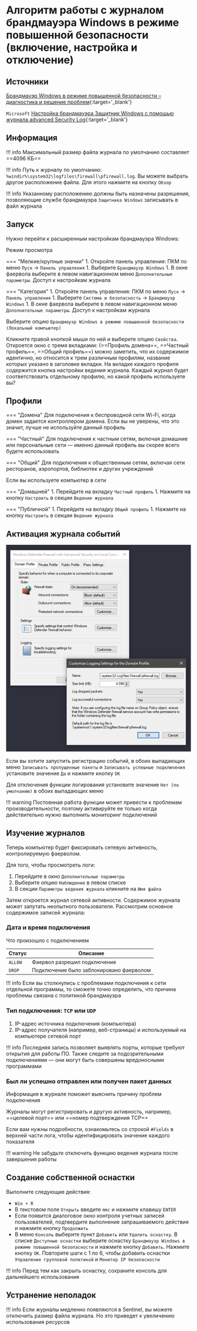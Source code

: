 # Алгоритм работы с журналом брандмауэра Windows в режиме повышенной безопасности (включение, настройка и отключение)

## Источники

[Брандмауэр Windows в режиме повышенной безопасности – диагностика и решение проблем](http://www.oszone.net/6589/){:target='_blank'}

`Microsoft` [Настройка брандмауэра Защитник Windows с помощью журнала advanced Security Log](https://docs.microsoft.com/ru-ru/windows/security/threat-protection/windows-firewall/configure-the-windows-firewall-log){:target='_blank'}

## Информация

!!! info
    Максимальный размер файла журнала по умолчанию составляет ==4096 КБ==

!!! info 
    Путь к журналу по умолчанию: `%windir%\system32\logfiles\firewall\pfirewall.log`. Вы можете выбрать другое
    расположение файла. Для этого нажмите на кнопку `Обзор`

!!! info 
    Указанному расположению должны быть назначены разрешения, позволяющие службе брандмауэра `Защитника Windows`
    записывать в файл журнала

## Запуск

Нужно перейти к расширенным настройкам брандмауэра Windows:

Режим просмотра

=== "Мелкие/крупные значки"
    1. Откройте панель управления: ПКМ по меню `Пуск` &#8594; `Панель управления`
    1. Выберите `Брандмауэр Windows`
    1. В окне фаервола выберите в левом навигационном меню `Дополнительные параметры`. Доступ к настройкам журнала

=== "Категория"
    1. Откройте панель управления: ПКМ по меню `Пуск` &#8594; `Панель управления`
    1. Выберите `Система и безопасность` &#8594; `Брандмауэр Windows`
    1. В окне фаервола выберите в левом навигационном меню `Дополнительные параметры`. Доступ к настройкам журнала

Выберите опцию `Брандмауэр Windows в режиме повышенной безопасности (Локальный компьютер)`

Кликните правой кнопкой мыши по ней и выберите опцию `Свойства`. Откроется окно с тремя вкладками: (==Профиль домена==,
==Частный профиль==, ==Общий профиль==) можно заметить, что их содержимое идентично, но относится к трем различным
профилям, название которых указано в заголовке вкладки. На вкладке каждого профиля содержится кнопка настройки ведения
журнала. Каждый журнал будет соответствовать отдельному профилю, но какой профиль используете вы?

## Профили

=== "Домена"
    Для подключения к беспроводной сети Wi-Fi, когда домен задается контроллером домена. Если вы не уверены,
    что это значит, лучше не используйте данный профиль

=== "Частный"
    Для подключения к частным сетям, включая домашние или персональные сети — именно данный профиль вы скорее
    всего будете использовать

=== "Общий"
    Для подключения к общественным сетям, включая сети ресторанов, аэропортов, библиотек и других учреждений

Если вы используете компьютер в сети

=== "Домашней"
    1. Перейдите на вкладку `Частный профиль`
    1. Нажмите на кнопку `Настроить` в секции `Ведение журнала`

=== "Публичной"
    1. Перейдите на вкладку `Общий профиль`
    1. Нажмите на кнопку `Настроить` в секции `Ведение журнала`

## Активация журнала событий

![Активация журнала событий](media/07_01.png)

Если вы хотите запустить регистрацию событий, в обоих выпадающих меню `Записывать пропущенные пакеты`
и `Записывать успешные подключения` установите значение `Да` и нажмите кнопку `ОК`

Для отключения функции логирования установите значение `Нет (по умолчанию)` в обоих выпадающих меню

!!! warning
    Постоянная работа функции может привести к проблемам производительности, поэтому активируйте ее только когда
    действительно нужно выполнить мониторинг подключений

## Изучение журналов

Теперь компьютер будет фиксировать сетевую активность, контролируемую фаерволом.

Для того, чтобы просмотреть логи:

1. Перейдите в окно `Дополнительные параметры`
1. Выберите опцию `Наблюдение` в левом списке
1. В секции `Параметры ведения журнала` кликните на `Имя файла`

Затем откроется журнал сетевой активности. Содержимое журнала может запутать неопытного пользователя. Рассмотрим
основное содержимое записей журнала:

### Дата и время подключения

Что произошло с подключением

| Статус      | Описание                                 |
| ----------- | ---------------------------------------- |
| `ALLOW`     | Фаервол разрешил подключение             |
| `DROP`      | Подключение было заблокировано фаерволом |

!!! info
    Если вы столкнулись с проблемами подключения к сети отдельной программы, то сможете точно определить, что
    причина проблемы связана с политикой брандмауэра

### Тип подключения: `TCP` или `UDP`

1. IP-адрес источника подключения (компьютера)
1. IP-адрес получателя (например, веб-страницы) и используемый на компьютере сетевой порт

!!! info
    Последняя запись позволяет выявлять порты, которые требуют открытия для работы ПО. Также следите за подозрительными
    подключениями — они могут быть совершены вредоносными программами

### Был ли успешно отправлен или получен пакет данных

Информация в журнале поможет выяснить причину проблем подключения

Журналы могут регистрировать и другую активность, например, ==целевой порт== или ==номер подтверждения TCP==

Если вам нужны подробности, ознакомьтесь со строкой `#Fields` в верхней части лога, чтобы идентифицировать значение
каждого показателя

!!! warning
    Не забудьте отключить функцию ведения журнала после завершения работы

## Создание собственной оснастки

Выполните следующие действия:

- `Win + R`
- В текстовом поле `Открыть` введите `mmc` и нажмите клавишу `ENTER`
- Если появится диалоговое окно контроля учетных записей пользователей, подтвердите выполнение запрашиваемого действия и
  нажмите кнопку `Продолжить`
- В меню `Консоль` выберите пункт `Добавить` или `Удалить оснастку`. В списке `Доступные оснастки` выберите оснастку
  `Брандмауэр Windows в режиме повышенной безопасности` и нажмите кнопку `Добавить`. Нажмите кнопку `ОК`. Повторите шаги
  с 1 по 6, чтобы добавить оснастки `Управление групповой политикой` и `Монитор IP безопасности`
  
!!! info
    Перед тем как закрыть оснастку, сохраните консоль для дальнейшего использования

## Устранение неполадок

!!! info
    Если журналы медленно появляются в Sentinel, вы можете отключить размер файла журнала. Но это приведет к
    увеличению использования ресурсов